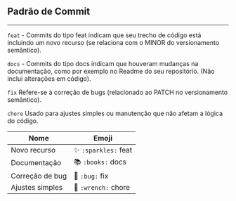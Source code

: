 ## Padrão de Commit
---
`feat` - Commits do tipo feat indicam que seu trecho de código está incluindo um novo recurso (se relaciona com o MINOR do versionamento semântico).

`docs` - Commits do tipo docs indicam que houveram mudanças na documentação, como por exemplo no Readme do seu repositório. (Não inclui alterações em código).

`fix` Refere-se à correção de bugs (relacionado ao PATCH no versionamento semântico).

`chore` Usado para ajustes simples ou manutenção que não afetam a lógica do código.

|      Nome       |         Emoji          |
|------------------|------------------------|
| Novo recurso     | ✨ `:sparkles:`   feat |
| Documentação     | 📚 `:books:`      docs |
| Correção de bug  | 🐛 `:bug:`        fix  |
| Ajustes simples  | 🔧 `:wrench:`     chore|
 